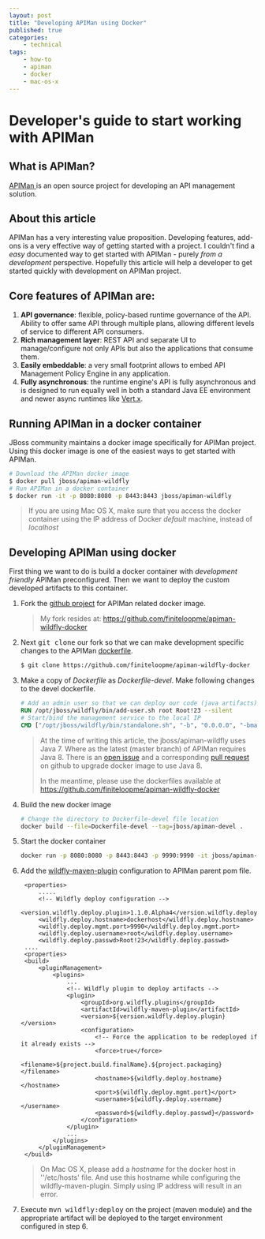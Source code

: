 ```yaml
---
layout: post
title: "Developing APIMan using Docker"
published: true
categories:
    - technical
tags:
    - how-to
    - apiman
    - docker
    - mac-os-x
---
```

# Developer's guide to start working with APIMan

## What is APIMan?
[APIMan ](http://apiman.io) is an open source project for developing an API management solution.

## About this article
APIMan has a very interesting value proposition.  Developing features, add-ons is a very effective way of getting started with a project.  I couldn't find a *easy* documented way to get started with APIMan - purely *from a development* perspective.  Hopefully this article will help a developer to get started quickly with development on APIMan project.

## Core features of APIMan are:
1. **API governance**: flexible, policy-based runtime governance of the API.  Ability to offer same API through multiple plans, allowing different levels of service to different API consumers.
2. **Rich management layer**: REST API and separate UI to manage/configure not only APIs but also the applications that consume them.
3. **Easily embeddable**: a very small footprint allows to embed API Management Policy Engine in any application.
4. **Fully asynchronous**: the runtime engine's API is fully asynchronous and is designed to run equally well in both a standard Java EE environment and newer async runtimes like [Vert.x](http://vertx.io).

## Running APIMan in a docker container
JBoss community maintains a docker image specifically for APIMan project.  Using this docker image is one of the easiest ways to get started with APIMan.

```bash
# Download the APIMan docker image
$ docker pull jboss/apiman-wildfly
# Run APIMan in a docker container
$ docker run -it -p 8080:8080 -p 8443:8443 jboss/apiman-wildfly
```

> If you are using Mac OS X, make sure that you access the docker container using the IP address of Docker *default* machine, instead of *localhost*

## Developing APIMan using docker

First thing we want to do is build a docker container with *development friendly* APIMan preconfigured.  Then we want to deploy the custom developed artifacts to this container.

1. Fork the [github project](https://github.com/apiman/apiman-wildfly-docker) for APIMan related docker image.

   > My fork resides at: https://github.com/finiteloopme/apiman-wildfly-docker

2. Next <kbd>git clone</kbd> our fork so that we can make development specific changes to the APIMan [dockerfile](http://docs.docker.com/engine/reference/builder/).

   ```bash
   $ git clone https://github.com/finiteloopme/apiman-wildfly-docker
   ```

3. Make a copy of *Dockerfile* as *Dockerfile-devel*. Make following changes to the devel dockerfile.

   ```dockerfile
   # Add an admin user so that we can deploy our code (java artifacts)
   RUN /opt/jboss/wildfly/bin/add-user.sh root Root!23 --silent
   # Start/bind the management service to the local IP
   CMD ["/opt/jboss/wildfly/bin/standalone.sh", "-b", "0.0.0.0", "-bmanagement", "0.0.0.0", "-c", "standalone-apiman.xml"]
   ```

   > At the time of writing this article, the jboss/apiman-wildfly uses Java 7. Where as the latest (master branch) of APIMan requires Java 8. There is an [open issue](https://github.com/jboss-dockerfiles/apiman/issues/19) and a corresponding [pull request](https://github.com/jboss-dockerfiles/apiman/pull/20) on github to upgrade docker image to use Java 8.
   >
   > In the meantime, please use the dockerfiles available at https://github.com/finiteloopme/apiman-wildfly-docker

4. Build the new docker image

   ```bash
   # Change the directory to Dockerfile-devel file location
   docker build --file=Dockerfile-devel --tag=jboss/apiman-devel .
   ```

5. Start the docker container

   ```bash
   docker run -p 8080:8080 -p 8443:8443 -p 9990:9990 -it jboss/apiman-devel
   ```

6. Add the [wildfly-maven-plugin](https://docs.jboss.org/wildfly/plugins/maven/latest/deploy-mojo.html) configuration to APIMan parent pom file.

   ```
    <properties>
        .....
        <!-- Wildfly deploy configuration -->
        <version.wildfly.deploy.plugin>1.1.0.Alpha4</version.wildfly.deploy.plugin>
        <wildfly.deploy.hostname>dockerhost</wildfly.deploy.hostname>
        <wildfly.deploy.mgmt.port>9990</wildfly.deploy.mgmt.port>
        <wildfly.deploy.username>root</wildfly.deploy.username>
        <wildfly.deploy.passwd>Root!23</wildfly.deploy.passwd>
    ....
    <properties>
    <build>
        <pluginManagement>
            <plugins>
                ...
                <!-- Wildfly plugin to deploy artifacts -->
				<plugin>
					<groupId>org.wildfly.plugins</groupId>
					<artifactId>wildfly-maven-plugin</artifactId>
					<version>${version.wildfly.deploy.plugin}</version>
					<configuration>
						<!-- Force the application to be redeployed if it already exists -->
						<force>true</force>
						<filename>${project.build.finalName}.${project.packaging}</filename>
						<hostname>${wildfly.deploy.hostname}</hostname>
						<port>${wildfly.deploy.mgmt.port}</port>
						<username>${wildfly.deploy.username}</username>
						<password>${wildfly.deploy.passwd}</password>
					</configuration>
				</plugin>
                ...
            </plugins>
        </pluginManagement>
    </build>
   ```

    > On Mac OS X, please add a *hostname* for the docker host in ''/etc/hosts' file.  And use this hostname while configuring the wildfly-maven-plugin. Simply using IP address will result in an error.

7. Execute <kbd>mvn wildfly:deploy</kbd> on the project (maven module) and the appropriate artifact will be deployed to the target environment configured in step 6.
